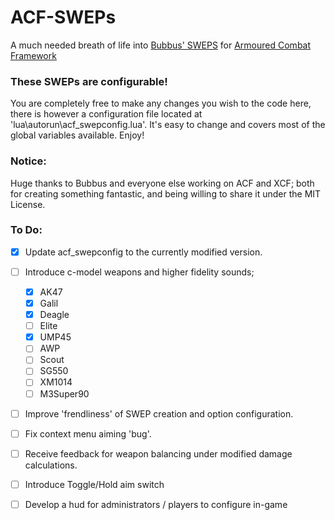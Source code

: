 # ACF-SWEPs
A much needed breath of life into [Bubbus' SWEPS](https://github.com/Bubbus/ACF-SWEPs) for [Armoured Combat Framework](https://github.com/nrlulz/ACF)

### These SWEPs are configurable!
You are completely free to make any changes you wish to the code here, there is however a configuration file located at 'lua\autorun\acf_swepconfig.lua'. It's easy to change and covers most of the global variables available. Enjoy!

### Notice:
Huge thanks to Bubbus and everyone else working on ACF and XCF; both for creating something fantastic, and being willing to share it under the MIT License.

### To Do:
- [x] Update acf_swepconfig to the currently modified version.
- [ ] Introduce c-model weapons and higher fidelity sounds;
  - [x] AK47
  - [x] Galil
  - [x] Deagle
  - [ ] Elite
  - [x] UMP45
  - [ ] AWP
  - [ ] Scout
  - [ ] SG550
  - [ ] XM1014
  - [ ] M3Super90
- [ ] Improve 'frendliness' of SWEP creation and option configuration.
- [ ] Fix context menu aiming 'bug'.
- [ ] Receive feedback for weapon balancing under modified damage calculations.
- [ ] Introduce Toggle/Hold aim switch
- [ ] Develop a hud for administrators / players to configure in-game
		
  
